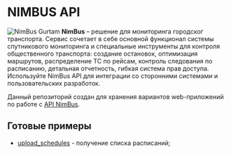 # NIMBUS API
![NimBus Gurtam](https://gurtam.com/storage/tabs/5dcbb71a9670c.png)
**NimBus** – решение для мониторинга городског транспорта. Сервис сочетает в себе основной функционал системы спутникового мониторинга и специальные инструменты для контроля общественного транспорта: создание остановок, оптимизация маршрутов, распределение ТС по рейсам, контроль следования по расписанию, детальная отчетность, гибкая система прав доступа. Используйте NimBus API для интеграции со сторонними системами и пользовательских разработок.

Данный репозиторий создан для хранения вариантов web-приложений по работе с [API NimBus](https://sdk.wialon.com/products/nimbus/).

## Готовые примеры
- [upload_schedules](https://github.com/skiesu/nimbus_api/tree/main/upload_schedules) - получение списка расписаний;